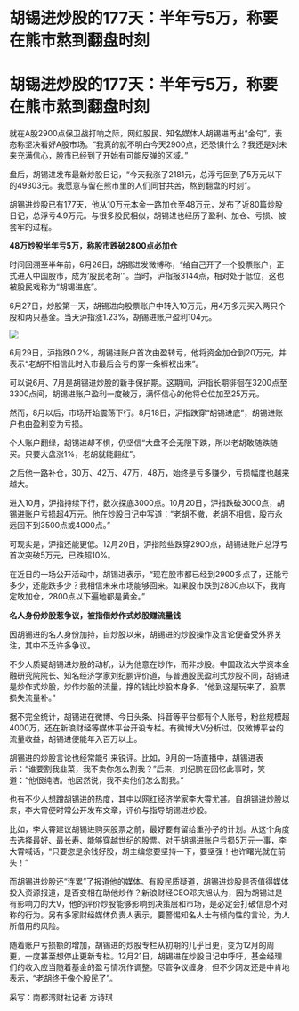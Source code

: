 # 胡锡进炒股的177天：半年亏5万，称要在熊市熬到翻盘时刻

# 胡锡进炒股的177天：半年亏5万，称要在熊市熬到翻盘时刻

就在A股2900点保卫战打响之际，网红股民、知名媒体人胡锡进再出“金句”，表态称坚决看好A股市场。“我真的就不明白今天2900点，还恐惧什么？我还是对未来充满信心，股市已经到了开始有可能反弹的区域。”

盘后，胡锡进发布最新炒股日记，“今天我涨了2181元，总浮亏回到了5万元以下的49303元。我愿意与留在熊市里的人们同甘共苦，熬到翻盘的时刻”。

胡锡进炒股已有177天，他从10万元本金一路加仓至48万元，发布了近80篇炒股日记，总浮亏4.9万元。与很多股民相似，胡锡进也经历了盈利、加仓、亏损、被套牢的过程。

**48万炒股半年亏5万，称股市跌破2800点必加仓**

时间回溯至半年前，6月26日，胡锡进发微博称，“给自己开了一个股票账户，正式进入中国股市，成为‘股民老胡’”。当时，沪指报3144点，相对处于低位，这也被股民戏称为“胡锡进底”。

6月27日，炒股第一天，胡锡进向股票账户中转入10万元，用4万多元买入两只个股和两只基金。当天沪指涨1.23%，胡锡进账户盈利104元。

![](https://inews.gtimg.com/om_bt/OM2XUeCoZ1epYTg9x2bfTM8sh2F5A-Gieq5vBUgan3CSAAA/1000)

6月29日，沪指跌0.2%，胡锡进账户首次由盈转亏，他将资金加仓到20万元，并表示“老胡不相信此时入市最后会亏的穿一条裤衩出来”。

可以说6月、7月是胡锡进炒股的新手保护期。这期间，沪指长期徘徊在3200点至3300点间，胡锡进账户盈利一度破万，满怀信心的他将仓位加至25万元。

然而，8月以后，市场开始震荡下行。8月18日，沪指跌穿“胡锡进底”，胡锡进账户也由盈利变为亏损。

个人账户翻绿，胡锡进却不惧，仍坚信“大盘不会无限下跌，所以老胡敢随跌随买。只要大盘涨1%，老胡就能翻红”。

之后他一路补仓，30万、42万、47万，48万，始终是亏多赚少，亏损幅度也越来越大。

进入10月，沪指持续下行，数次探底3000点。10月20日，沪指跌破3000点，胡锡进账户亏损超4万元。他在炒股日记中写道：“老胡不撤，老胡不相信，股市永远回不到3500点或4000点。”

可现实是，沪指还能更低。12月20日，沪指险些跌穿2900点，胡锡进账户总浮亏首次突破5万元，已跌超10%。

在近日的一场公开活动中，胡锡进表示，“现在股市都已经到2900多点了，还能亏多少，还能跌多少？我相信未来市场能够回来。如果股市跌到2800点以下，我肯定敢加仓，2800点以下遍地都是黄金。”

**名人身份炒股惹争议，被指借炒作式炒股赚流量钱**

因胡锡进的名人身份加持，自炒股以来，胡锡进的炒股操作及言论便备受外界关注，其中不乏许多争议。

不少人质疑胡锡进炒股的动机，认为他意在炒作，而非炒股。中国政法大学资本金融研究院院长、知名经济学家刘纪鹏评价道，与普通股民盈利式炒股不同，胡锡进是炒作式炒股，炒作炒股的流量，挣的钱比炒股本身多。“他到这是玩来了，股票损失流量补。”

据不完全统计，胡锡进在微博、今日头条、抖音等平台都有个人账号，粉丝规模超4000万，还在新浪财经等媒体平台开设专栏。有微博大V分析过，仅微博平台的流量收益，胡锡进便能年入百万以上。

胡锡进的炒股言论也经常能引来锐评。比如，9月的一场直播中，胡锡进表示：“谁要割我韭菜，我不卖你怎么割我？”后来，刘纪鹏在回忆此事时，笑道：“他很纯洁。他居然说，我不卖他们怎么割我。”

也有不少人想蹭胡锡进的热度，其中以网红经济学家李大霄尤甚。自胡锡进炒股以来，李大霄便时常公开发布文章，评价与指导胡锡进炒股。

比如，李大霄建议胡锡进购买股票之前，最好要有留给重孙子的计划。从这个角度去选择最好、最长寿、能够穿越世纪的股票。对于胡锡进账户亏损5万元一事，李大霄喊话，“只要您是余钱好股，胡主编您要坚持一下，要坚强！也许曙光就在前头！”

而胡锡进炒股还“连累”了报道他的媒体。有股民质疑道，胡锡进炒股是否值得媒体投入资源报道，是否变相在助他炒作？新浪财经CEO邓庆旭认为，因为胡锡进是有影响力的大V，他的评价炒股能够影响到决策层和市场，是必定会打破信息不对称的行为。另有多家财经媒体负责人表示，要警惕知名人士有倾向性的言论，为人所借用的风险。

随着账户亏损额的增加，胡锡进的炒股专栏从初期的几乎日更，变为12月的周更，一度甚至想停止更新专栏。12月21日，胡锡进在炒股日记中呼吁，基金经理们的收入应当随着基金的盈亏情况作调整。尽管争议缠身，但不少网友还是中肯地表示，“老胡终于像个股民了”。

采写：南都湾财社记者 方诗琪

